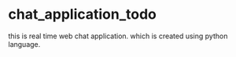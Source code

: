 # chat_application_todo
this is real time web chat application. which is created using python language.
